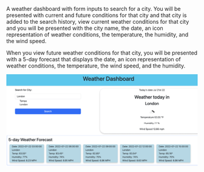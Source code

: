 A weather dashboard with form inputs to search for a city. You will be presented with current and future conditions for that city and that city is added to the search history, view current weather conditions for that city and you will be presented with the city name, the date, an icon representation of weather conditions, the temperature, the humidity, and the wind speed.

When you view future weather conditions for that city, you will be presented with a 5-day forecast that displays the date, an icon representation of weather conditions, the temperature, the wind speed, and the humidity.




![Screenshot](https://github.com/devihall/weather-dashboard/blob/main/Screen%20Shot%202022-07-21%20at%2010.16.05%20PM.png)

